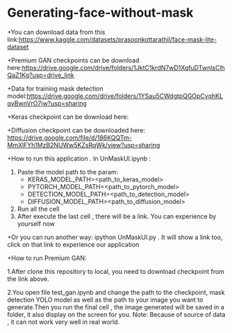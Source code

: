 # Generating-face-without-mask
+You can download data from this link:https://www.kaggle.com/datasets/prasoonkottarathil/face-mask-lite-dataset

+Premium GAN checkpoints can be download here:https://drive.google.com/drive/folders/1JktC1krdN7wD1XqfuDTwnlsClhQaZ1Kg?usp=drive_link

+Data for training mask detection model:https://drive.google.com/drive/folders/1YSau5CWdgtpQGOpCvqhKLqvBwnVrO7jw?usp=sharing

+Keras checkpoint can be download here: 

+Diffusion checkpoint can be downloaded here: https://drive.google.com/file/d/186KQQTm-MmXlFYh1MzB2NUWw5KZsRqWk/view?usp=sharing

+How to run this application . In UnMaskUI.ipynb :
  1. Paste the model path to the param:
     + KERAS_MODEL_PATH=<path_to_keras_model>
     + PYTORCH_MODEL_PATH=<path_to_pytorch_model>
     + DETECTION_MODEL_PATH=<path_to_detection_model>
     + DIFFUSION_MODEL_PATH=<path_to_diffusion_model>
  2. Run all the cell 
  3. After execute the last cell , there will be a link. You can experience by yourself now

+Or you can run another way: ipython UnMaskUI.py . It will show a link too, click on that link to experience our application

+How to run Premium GAN:

  1.After clone this repository to local, you need to download checkpoint from the link above.

  2.You open file test_gan.ipynb and change the path to the checkpoint, mask detection YOLO model as well as the path to your image
  you want to generate.Then you run the final cell , the image generated will be saved in a folder, it also display on the screen for you.
  Note: Because of source of data , it can not work very well in real world.
  
